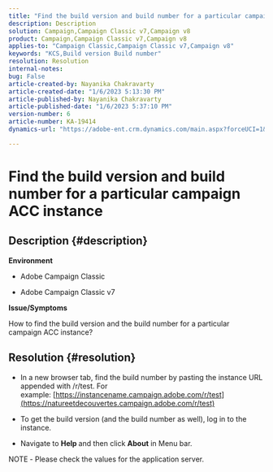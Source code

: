 ```yaml
---
title: "Find the build version and build number for a particular campaign ACC instance"
description: Description
solution: Campaign,Campaign Classic v7,Campaign v8
product: Campaign,Campaign Classic v7,Campaign v8
applies-to: "Campaign Classic,Campaign Classic v7,Campaign v8"
keywords: "KCS,Build version Build number"
resolution: Resolution
internal-notes: 
bug: False
article-created-by: Nayanika Chakravarty
article-created-date: "1/6/2023 5:13:30 PM"
article-published-by: Nayanika Chakravarty
article-published-date: "1/6/2023 5:37:10 PM"
version-number: 6
article-number: KA-19414
dynamics-url: "https://adobe-ent.crm.dynamics.com/main.aspx?forceUCI=1&pagetype=entityrecord&etn=knowledgearticle&id=b59b5e6c-e58d-ed11-81ac-6045bd006ce9"

---
```

# Find the build version and build number for a particular campaign ACC instance

## Description {#description}


<b>Environment</b>

- Adobe Campaign Classic

- Adobe Campaign Classic v7

<b>Issue/Symptoms</b>

How to find the build version and the build number for a particular campaign ACC instance?


## Resolution {#resolution}


- In a new browser tab, find the build number by pasting the instance URL appended with /r/test. For example: [https://instancename.campaign.adobe.com/r/test](https://natureetdecouvertes.campaign.adobe.com/r/test)

- To get the build version (and the build number as well), log in to the instance.

- Navigate to <b>Help </b>and then click <b>About</b> in Menu bar.

NOTE<b> </b>- Please check the values for the application server.
